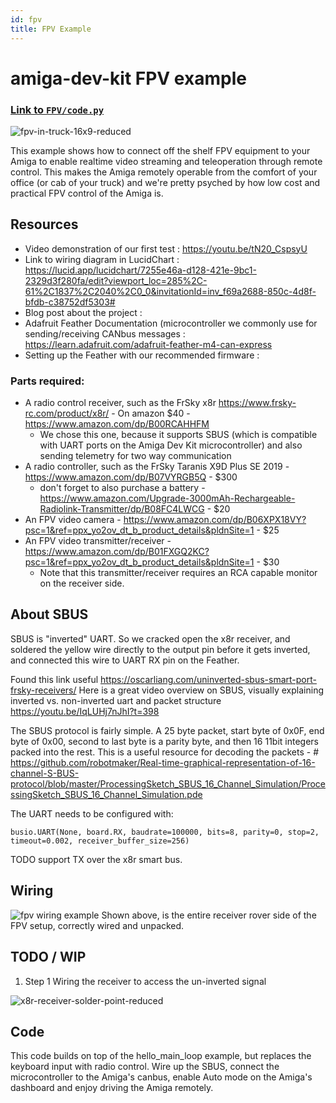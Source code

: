 ```yaml
---
id: fpv
title: FPV Example
---
```

# amiga-dev-kit FPV example

### [Link to `FPV/code.py`](https://github.com/farm-ng/amiga-dev-kit/blob/main/circuitpy/examples/FPV/code.py)


![fpv-in-truck-16x9-reduced](https://user-images.githubusercontent.com/11846963/185976329-c65208e1-a42a-436f-a191-9dcc57ecb354.jpg)

This example shows how to connect off the shelf FPV equipment to your Amiga to enable realtime video streaming and teleoperation through remote control.
This makes the Amiga remotely operable from the comfort of your office (or cab of your truck) and we're pretty psyched by how low cost and practical FPV control of the Amiga is.

## Resources
- Video demonstration of our first test : https://youtu.be/tN20_CspsyU
- Link to wiring diagram in LucidChart : https://lucid.app/lucidchart/7255e46a-d128-421e-9bc1-2329d3f280fa/edit?viewport_loc=285%2C-61%2C1837%2C2040%2C0_0&invitationId=inv_f69a2688-850c-4d8f-bfdb-c38752df5303#
- Blog post about the project :
- Adafruit Feather Documentation (microcontroller we commonly use for sending/receiving CANbus messages : https://learn.adafruit.com/adafruit-feather-m4-can-express
- Setting up the Feather with our recommended firmware :


### Parts required:
- A radio control receiver, such as the FrSky x8r  https://www.frsky-rc.com/product/x8r/ - On amazon $40 - https://www.amazon.com/dp/B00RCAHHFM
  - We chose this one, because it supports SBUS (which is compatible with UART ports on the Amiga Dev Kit microcontroller) and also sending telemetry for two way communication
- A radio controller, such as the FrSky Taranis X9D Plus SE 2019 -https://www.amazon.com/dp/B07VYRGB5Q - $300
  - don't forget to also purchase a battery - https://www.amazon.com/Upgrade-3000mAh-Rechargeable-Radiolink-Transmitter/dp/B08FC4LWCG - $20
- An FPV video camera - https://www.amazon.com/dp/B06XPX18VY?psc=1&ref=ppx_yo2ov_dt_b_product_details&pldnSite=1 - $25
- An FPV video transmitter/receiver - https://www.amazon.com/dp/B01FXGQ2KC?psc=1&ref=ppx_yo2ov_dt_b_product_details&pldnSite=1 - $30
  - Note that this transmitter/receiver requires an RCA capable monitor on the receiver side.


## About SBUS

SBUS is "inverted" UART.  So we cracked open the x8r receiver, and soldered the yellow wire directly to the output pin before it gets inverted, and connected this wire to UART RX pin on the Feather.

Found this link useful https://oscarliang.com/uninverted-sbus-smart-port-frsky-receivers/
Here is a great video overview on SBUS, visually explaining inverted vs. non-inverted uart and packet structure https://youtu.be/IqLUHj7nJhI?t=398 

The SBUS protocol is fairly simple.  A 25 byte packet, start byte of 0x0F, end byte of 0x00, second to last byte is a parity byte, and then 16 11bit integers packed into the rest.  This is a useful resource for decoding the packets -     # https://github.com/robotmaker/Real-time-graphical-representation-of-16-channel-S-BUS-protocol/blob/master/ProcessingSketch_SBUS_16_Channel_Simulation/ProcessingSketch_SBUS_16_Channel_Simulation.pde

The UART needs to be configured with:

```
busio.UART(None, board.RX, baudrate=100000, bits=8, parity=0, stop=2, timeout=0.002, receiver_buffer_size=256)
```

TODO support TX over the x8r smart bus.

## Wiring
![fpv wiring example](https://user-images.githubusercontent.com/11846963/185976402-ff8c4c77-5a08-42b0-865f-d2840fc0b960.jpg)
Shown above, is the entire receiver rover side of the FPV setup, correctly wired and unpacked.



## TODO / WIP
1. Step 1
Wiring the receiver to access the un-inverted signal

![x8r-receiver-solder-point-reduced](https://user-images.githubusercontent.com/11846963/185978326-a21598e7-fe93-4c99-9ff3-f3b047d586e6.jpg)


## Code

This code builds on top of the hello_main_loop example, but replaces the keyboard input with radio control.  Wire up the SBUS, connect the microcontroller to the Amiga's canbus, enable Auto mode on the Amiga's dashboard and enjoy driving the Amiga remotely.

